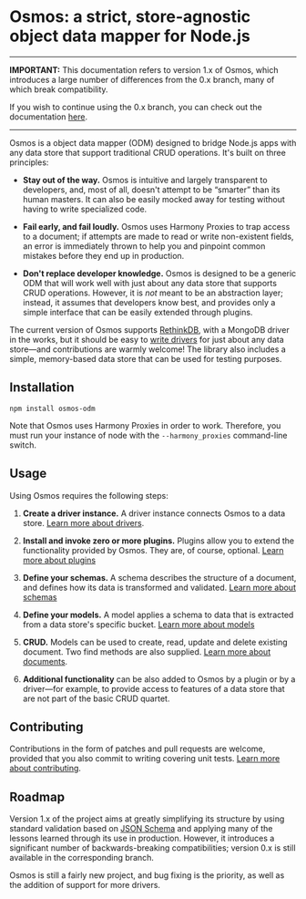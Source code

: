 # Osmos: a strict, store-agnostic object data mapper for Node.js

---

**IMPORTANT:** This documentation refers to version 1.x of Osmos, which introduces a large number of differences from the 0.x branch, many of which break compatibility.

If you wish to continue using the 0.x branch, you can check out the documentation [here](https://github.com/mtabini/osmos/tree/v0).

---

Osmos is a object data mapper (ODM) designed to bridge Node.js apps with any data store that support traditional CRUD operations. It's built on three principles:

- **Stay out of the way.** Osmos is intuitive and largely transparent to developers, and, most of all, doesn't attempt to be “smarter” than its human masters. It can also be easily mocked away for testing without having to write specialized code.

- **Fail early, and fail loudly.** Osmos uses Harmony Proxies to trap access to a document; if attempts are made to read or write non-existent fields, an error is immediately thrown to help you and pinpoint common mistakes before they end up in production.

- **Don't replace developer knowledge.** Osmos is designed to be a generic ODM that will work well with just about any data store that supports CRUD operations. However, it is _not_ meant to be an abstraction layer; instead, it assumes that developers know best, and provides only a simple interface that can be easily extended through plugins.

The current version of Osmos supports [RethinkDB](http://www.rethinkdb.com), with a MongoDB driver in the works, but it should be easy to [write drivers](https://github.com/mtabini/osmos/blob/master/docs/drivers/drivers.md) for just about any data store—and contributions are warmly welcome! The library also includes a simple, memory-based data store that can be used for testing purposes.

## Installation

```
npm install osmos-odm
```

Note that Osmos uses Harmony Proxies in order to work. Therefore, you must run your instance of node with the `--harmony_proxies` command-line switch.

## Usage

Using Osmos requires the following steps:

1. **Create a driver instance.** A driver instance connects Osmos to a data store. [Learn more about drivers](https://github.com/mtabini/osmos/tree/master/docs/drivers/index.md).

1. **Install and invoke zero or more plugins.** Plugins allow you to extend the functionality provided by Osmos. They are, of course, optional. [Learn more about plugins](https://github.com/mtabini/osmos/blob/master/docs/plugins.md)

1. **Define your schemas.** A schema describes the structure of a document, and defines how its data is transformed and validated. [Learn more about schemas](https://github.com/mtabini/osmos/blob/master/docs/schema.md)

1. **Define your models.** A model applies a schema to data that is extracted from a data store's specific bucket. [Learn more about models](https://github.com/mtabini/osmos/blob/master/docs/model.md)

1. **CRUD.** Models can be used to create, read, update and delete existing document. Two find methods are also supplied. [Learn more about documents](https://github.com/mtabini/osmos/blob/master/docs/document.md).

1. **Additional functionality** can be also added to Osmos by a plugin or by a driver—for example, to provide access to features of a data store that are not part of the basic CRUD quartet.

## Contributing

Contributions in the form of patches and pull requests are welcome, provided that you also commit to writing covering unit tests. [Learn more about contributing](https://github.com/mtabini/osmos/blob/master/docs/contributing.md).

## Roadmap

Version 1.x of the project aims at greatly simplifying its structure by using standard validation based on [JSON Schema](http://json-schema.org) and applying many of the lessons learned through its use in production. However, it introduces a significant number of backwards-breaking compatibilities; version 0.x is still available in the corresponding branch.

Osmos is still a fairly new project, and bug fixing is the priority, as well as the addition of support for more drivers.